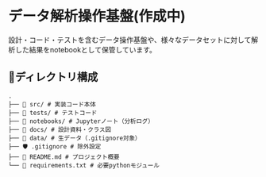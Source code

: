 # データ解析操作基盤(作成中)

設計・コード・テストを含むデータ操作基盤や、様々なデータセットに対して解析した結果をnotebookとして保管しています。

## 📁ディレクトリ構成
```
.
├── 📂 src/ # 実装コード本体
├── 🧪 tests/ # テストコード
├── 📓 notebooks/ # Jupyterノート（分析ログ）
├── 📄 docs/ # 設計資料・クラス図
├── 📁 data/ # 生データ（.gitignore対象）
├── 🛡 .gitignore # 除外設定
├── 📝 README.md # プロジェクト概要
└── 🔧 requirements.txt # 必要pythonモジュール
```

